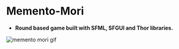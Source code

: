 # Memento-Mori

- **Round based game built with SFML, SFGUI and Thor libraries.**

![memento mori gif](https://user-images.githubusercontent.com/26044298/27758613-cba5f318-5de6-11e7-9996-d2af1f07d879.gif)

